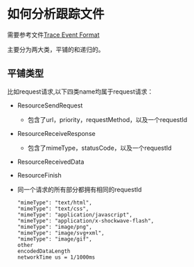 # 如何分析跟踪文件

需要参考文件[Trace Event Format](https://docs.google.com/document/d/1CvAClvFfyA5R-PhYUmn5OOQtYMH4h6I0nSsKchNAySU/preview)  

主要分为两大类，平铺的和递归的。  

## 平铺类型
比如request请求,以下四类name均属于request请求：  
+   ResourceSendRequest
    *   包含了url，priority，requestMethod，以及一个requestId
+   ResourceReceiveResponse
    *   包含了mimeType，statusCode，以及一个requestId
+   ResourceReceivedData
+   ResourceFinish
+   同一个请求的所有部分都拥有相同的requestId

        "mimeType": "text/html",
        "mimeType": "text/css",
        "mimeType": "application/javascript",
        "mimeType": "application/x-shockwave-flash",
        "mimeType": "image/png",
        "mimeType": "image/svg+xml",
        "mimeType": "image/gif",
        other
        encodedDataLength
        networkTime us = 1/1000ms